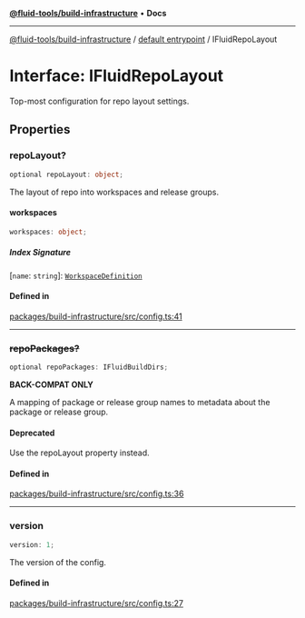 [**@fluid-tools/build-infrastructure**](../../README.md) • **Docs**

***

[@fluid-tools/build-infrastructure](../../README.md) / [default entrypoint](../README.md) / IFluidRepoLayout

# Interface: IFluidRepoLayout

Top-most configuration for repo layout settings.

## Properties

### repoLayout?

```ts
optional repoLayout: object;
```

The layout of repo into workspaces and release groups.

#### workspaces

```ts
workspaces: object;
```

##### Index Signature

 \[`name`: `string`\]: [`WorkspaceDefinition`](WorkspaceDefinition.md)

#### Defined in

[packages/build-infrastructure/src/config.ts:41](https://github.com/microsoft/FluidFramework/blob/main/build-tools/packages/build-infrastructure/src/config.ts#L41)

***

### ~~repoPackages?~~

```ts
optional repoPackages: IFluidBuildDirs;
```

**BACK-COMPAT ONLY**

A mapping of package or release group names to metadata about the package or release group.

#### Deprecated

Use the repoLayout property instead.

#### Defined in

[packages/build-infrastructure/src/config.ts:36](https://github.com/microsoft/FluidFramework/blob/main/build-tools/packages/build-infrastructure/src/config.ts#L36)

***

### version

```ts
version: 1;
```

The version of the config.

#### Defined in

[packages/build-infrastructure/src/config.ts:27](https://github.com/microsoft/FluidFramework/blob/main/build-tools/packages/build-infrastructure/src/config.ts#L27)
